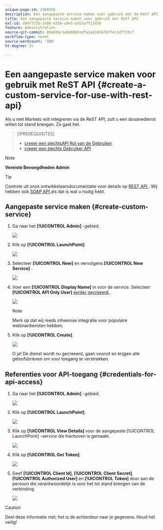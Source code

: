 ```yaml
---
unique-page-id: 2360350
description: Een aangepaste service maken voor gebruik met de ReST API - Marketo Docs - Productdocumentatie
title: Een aangepaste service maken voor gebruik met ReST API
exl-id: d94f723b-2e98-4350-a9e5-bd57aff2303b
feature: Administration
source-git-commit: 09a656c3a0d0002edfa1a61b987bff4c1dff33cf
workflow-type: tm+mt
source-wordcount: '182'
ht-degree: 2%

---
```


# Een aangepaste service maken voor gebruik met ReST API {#create-a-custom-service-for-use-with-rest-api}

Als u met Marketo wilt integreren via de ReST API, zult u een douanedienst willen tot stand brengen. Zo gaat het.

>[!PREREQUISITES]
>
>* [ creeer een slechtsAPI Rol van de Gebruiker ](/help/marketo/product-docs/administration/users-and-roles/create-an-api-only-user-role.md)
>* [ creeer een slechts Gebruiker API ](/help/marketo/product-docs/administration/users-and-roles/create-an-api-only-user.md)
>

>[!NOTE]
>
>**Vereiste Bevoegdheden Admin**

>[!TIP]
>
>Controle uit onze ontwikkelaarsdocumentatie voor details op [ REST API ](https://developer.adobe.com/marketo-apis/). Wij hebben ook [ SOAP API ](https://experienceleague.adobe.com/nl/docs/marketo-developer/marketo/soap/soap-api) als dat is wat u nodig hebt.

## Aangepaste service maken {#create-custom-service}

1. Ga naar het **[!UICONTROL Admin]** -gebied.

   ![](assets/create-a-custom-service-for-use-with-rest-api-1.png)

1. Klik op **[!UICONTROL LaunchPoint]**.

   ![](assets/create-a-custom-service-for-use-with-rest-api-2.png)

1. Selecteer **[!UICONTROL New]** en vervolgens **[!UICONTROL New Service]** .

   ![](assets/create-a-custom-service-for-use-with-rest-api-3.png)

1. Voer een **[!UICONTROL Display Name]** in voor de service. Selecteer **[!UICONTROL API Only User]** [ eerder gecreeerd ](/help/marketo/product-docs/administration/users-and-roles/create-an-api-only-user.md).

   ![](assets/create-a-custom-service-for-use-with-rest-api-4.png)

   >[!NOTE]
   >
   >Merk op dat wij reeds inheemse integratie voor populaire webinardiensten hebben.

1. Klik op **[!UICONTROL Create]**.

   ![](assets/create-a-custom-service-for-use-with-rest-api-5.png)

   O ja! De dienst wordt nu gecreeerd, gaan vooruit en krijgen alle geloofsbrieven om voor toegang te verstrekken.

## Referenties voor API-toegang {#credentials-for-api-access}

1. Ga naar het **[!UICONTROL Admin]** -gebied.

   ![](assets/create-a-custom-service-for-use-with-rest-api-6.png)

1. Klik op **[!UICONTROL LaunchPoint]**.

   ![](assets/create-a-custom-service-for-use-with-rest-api-7.png)

1. Klik op **[!UICONTROL View Details]** voor de aangepaste [!UICONTROL LaunchPoint] -service die hierboven is gemaakt.

   ![](assets/create-a-custom-service-for-use-with-rest-api-8.png)

1. Klik op **[!UICONTROL Get Token]**.

   ![](assets/create-a-custom-service-for-use-with-rest-api-9.png)

1. Geef **[!UICONTROL Client Id]**, **[!UICONTROL Client Secret]**, **[!UICONTROL Authorized User]** en **[!UICONTROL Token]** door aan de persoon die verantwoordelijk is voor het tot stand brengen van de verbinding.

   ![](assets/create-a-custom-service-for-use-with-rest-api-10.png)

>[!CAUTION]
>
>Deel deze informatie niet; het is de achterdeur naar je gegevens. Houd het veilig!
